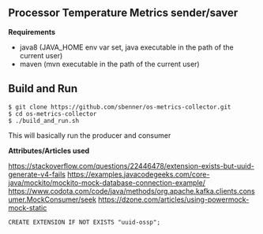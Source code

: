 Processor Temperature Metrics sender/saver
----------------------------------------
**Requirements**

* java8 (JAVA_HOME env var set, java executable in the path of the current user)
* maven (mvn executable in the path of the current user)

**Build and Run**
------------
```
$ git clone https://github.com/sbenner/os-metrics-collector.git
$ cd os-metrics-collector
$ ./build_and_run.sh
```
This will basically run the producer and consumer

**Attributes/Articles used**

https://stackoverflow.com/questions/22446478/extension-exists-but-uuid-generate-v4-fails
https://examples.javacodegeeks.com/core-java/mockito/mockito-mock-database-connection-example/
https://www.codota.com/code/java/methods/org.apache.kafka.clients.consumer.MockConsumer/seek
https://dzone.com/articles/using-powermock-mock-static

```
CREATE EXTENSION IF NOT EXISTS "uuid-ossp";
```